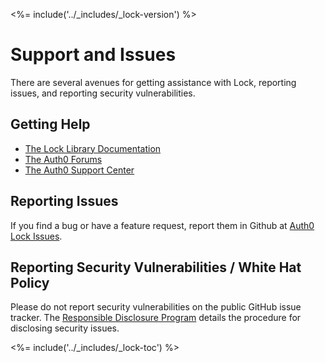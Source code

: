 <%= include('../_includes/_lock-version') %>

# Support and Issues
There are several avenues for getting assistance with Lock, reporting issues, and reporting security vulnerabilities.

## Getting Help
* [The Lock Library Documentation](/libraries/lock)
* [The Auth0 Forums](https://ask.auth0.com/)
* [The Auth0 Support Center](https://support.auth0.com/)

## Reporting Issues
If you find a bug or have a feature request, report them in Github at [Auth0 Lock Issues](https://github.com/auth0/lock/issues). 

## Reporting Security Vulnerabilities / White Hat Policy
Please do not report security vulnerabilities on the public GitHub issue tracker. The [Responsible Disclosure Program](https://auth0.com/whitehat) details the procedure for disclosing security issues.

<%= include('../_includes/_lock-toc') %>
